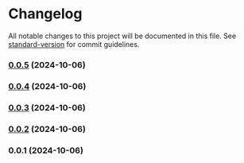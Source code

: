 # Changelog

All notable changes to this project will be documented in this file. See [standard-version](https://github.com/conventional-changelog/standard-version) for commit guidelines.

### [0.0.5](https://github.com/Mustafa1121/demo/compare/v0.0.4...v0.0.5) (2024-10-06)

### [0.0.4](https://github.com/Mustafa1121/demo/compare/v0.0.3...v0.0.4) (2024-10-06)

### [0.0.3](https://github.com/Mustafa1121/demo/compare/v0.0.2...v0.0.3) (2024-10-06)

### [0.0.2](https://github.com/Mustafa1121/demo/compare/v0.0.1...v0.0.2) (2024-10-06)

### 0.0.1 (2024-10-06)

